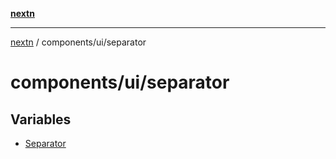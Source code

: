 [**nextn**](../../../README.md)

***

[nextn](../../../modules.md) / components/ui/separator

# components/ui/separator

## Variables

- [Separator](variables/Separator.md)
